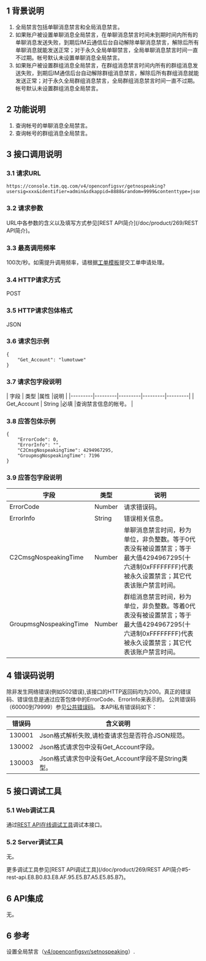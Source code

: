 ## 1 背景说明
1. 全局禁言包括单聊消息禁言和全局消息禁言。
2. 如果账户被设置单聊消息全局禁言，在单聊消息禁言时间未到期时间内所有的单聊消息发送失败，到期后IM云通信后台自动解除单聊消息禁言，解除后所有单聊消息就能发送正常；对于永久全局单聊禁言，全局单聊消息禁言时间一直不过期。帐号默认未设置单聊消息全局禁言。
3. 如果账户被设置群组消息全局禁言，在群组消息禁言时间内所有的群组消息发送失败，到期后IM通信后台自动解除群组消息禁言，解除后所有群组消息就能发送正常；对于永久全局群组消息禁言，全局群组消息禁言时间一直不过期。帐号默认未设置群组消息全局禁言。


## 2 功能说明 
1. 查询帐号的单聊消息全局禁言。
2. 查询帐号的群组消息全局禁言。


## 3 接口调用说明 

### 3.1 请求URL 
```
https://console.tim.qq.com/v4/openconfigsvr/getnospeaking?usersig=xxx&identifier=admin&sdkappid=8888&random=9999&contenttype=json
```
### 3.2 请求参数 

URL中各参数的含义以及填写方式参见[REST API简介](/doc/product/269/REST API简介)。 

### 3.3 最高调用频率 

100次/秒。如需提升调用频率，请根据[工单模板](/doc/product/269/云通信配置变更需求工单#2.15-rest-api.E8.B0.83.E7.94.A8.E9.A2.91.E7.8E.87.E8.B0.83.E6.95.B4)提交工单申请处理。

### 3.4 HTTP请求方式 

POST 

### 3.5 HTTP请求包体格式 

JSON 

### 3.6 请求包示例 

```
{
    "Get_Account": "lumotuwe"
}
```



### 3.7 请求包字段说明 

| 字段 | 类型 |属性 |说明 |
|---------|---------|---------|---------|---------|
| Get_Account | String |必填 |查询禁言信息的帐号。  |


### 3.8 应答包体示例 

```
{
    "ErrorCode": 0, 
    "ErrorInfo": "", 
    "C2CmsgNospeakingTime": 4294967295, 
    "GroupmsgNospeakingTime": 7196
}
```

### 3.9 应答包字段说明 

| 字段 | 类型  |说明 |
|---------|---------|---------|
| ErrorCode | Number | 请求错误码。  |
| ErrorInfo | String | 错误相关信息。  |
| C2CmsgNospeakingTime | Number | 单聊消息禁言时间，秒为单位，非负整数。等于0代表没有被设置禁言；等于最大值4294967295(十六进制0xFFFFFFFF)代表被永久设置禁言；其它代表该账户禁言时间。  |
| GroupmsgNospeakingTime | Number | 群组消息禁言时间，秒为单位，非负整数。等着0代表没有被设置禁言；等于最大值4294967295(十六进制0xFFFFFFFF)代表被永久设置禁言；其它代表该账户禁言时间。  |

## 4 错误码说明 

除非发生网络错误(例如502错误),该接口的HTTP返回码均为200。真正的错误码、错误信息是通过应答包体中的ErrorCode、ErrorInfo来表示的。 
公共错误码（60000到79999）参见[公共错误码](/doc/product/269/错误码)。 
本API私有错误码如下： 

| 错误码 |含义说明 | 
|---------|---------|
| 130001 |Json格式解析失败,请检查请求包是否符合JSON规范。| 
| 130002 |Json格式请求包中没有Get_Account字段。|
| 130003 |Json格式请求包中没有Get_Account字段不是String类型。| 

## 5 接口调试工具 

### 5.1 Web调试工具 

通过[REST API在线调试工具](http://avc.qcloud.com/wiki2.0/im/APITester/APITester.html#v4/openconfigsvr/getnospeaking)调试本接口。 

### 5.2 Server调试工具 

无。

更多调试工具参见[REST API调试工具](/doc/product/269/REST API简介#5-rest-api.E8.B0.83.E8.AF.95.E5.B7.A5.E5.85.B7)。 

## 6 API集成 

无。


## 6 参考 
设置全局禁言（[v4/openconfigsvr/setnospeaking](/doc/product/269/4230)）.


